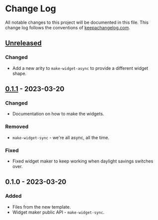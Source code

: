 # Change Log
All notable changes to this project will be documented in this file. This change log follows the conventions of [keepachangelog.com](http://keepachangelog.com/).

## [Unreleased]
### Changed
- Add a new arity to `make-widget-async` to provide a different widget shape.

## [0.1.1] - 2023-03-20
### Changed
- Documentation on how to make the widgets.

### Removed
- `make-widget-sync` - we're all async, all the time.

### Fixed
- Fixed widget maker to keep working when daylight savings switches over.

## 0.1.0 - 2023-03-20
### Added
- Files from the new template.
- Widget maker public API - `make-widget-sync`.

[Unreleased]: https://sourcehost.site/your-name/intrinsic-function/compare/0.1.1...HEAD
[0.1.1]: https://sourcehost.site/your-name/intrinsic-function/compare/0.1.0...0.1.1
